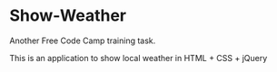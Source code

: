 # Show-Weather

Another Free Code Camp training task.

This is an application to show local weather in HTML + CSS + jQuery
